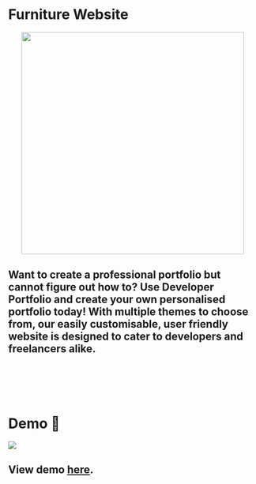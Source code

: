 # Furniture Website  

<p align="center">
<img src="https://raw.githubusercontent.com/PhantomScript/asset-container/b26b0ebaaa13bec7fac796ee0b8296676df6ee0b/developer-portfolio/website.svg" alt="" width="450px"/>
</p>

## Want to create a professional portfolio but cannot figure out how to? Use Developer Portfolio and create your own personalised portfolio today! With multiple themes to choose from, our easily customisable, user friendly website is designed to cater to developers and freelancers alike.

<br />

<br /><br />

# Demo :movie_camera:
![](https://github.com/CoderAnnu/testy/blob/master/Home%20Page%20-%20Furniture%20-%20Google%20Chrome%202023-01-03%2013-11-32.gif?raw=true)
## View demo [here](https://github.com/CoderAnnu/testy/blob/master/Home%20Page%20-%20Furniture%20-%20Google%20Chrome%202023-01-03%2013-11-32.gif?raw=true).

<br />
